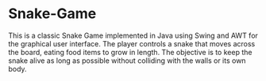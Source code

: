 # Snake-Game
This is a classic Snake Game implemented in Java using Swing and AWT for the graphical user interface. The player controls a snake that moves across the board, eating food items to grow in length. The objective is to keep the snake alive as long as possible without colliding with the walls or its own body.
